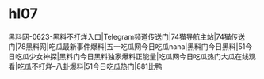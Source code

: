 # hl07
黑料网-0623-黑料不打烊入口|Telegram频道传送门|74猫导航主站|74猫传送门|78黑料网|吃瓜最新事件爆料|五一吃瓜网今日吃瓜nana|黑料门今日黑料|51今日吃瓜少女神探|黑料门今日黑料独家爆料正能量|吃瓜网今日吃瓜热门大瓜在线观看|吃瓜不打烊–八卦爆料|51今日吃瓜热门|881比鸭
